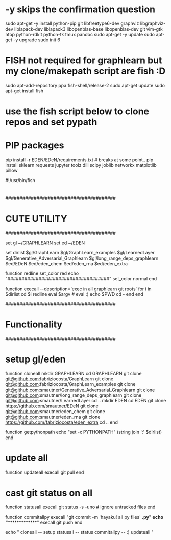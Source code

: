 


# -y skips the confirmation question
sudo apt-get -y install python-pip git libfreetype6-dev graphviz libgraphviz-dev  liblapack-dev  liblapack3 libopenblas-base  libopenblas-dev git vim-gtk htop python-rdkit  python-tk  tmux  pandoc
sudo apt-get -y update
sudo apt-get -y upgrade
sudo init 6


# FISH not required for graphlearn but my clone/makepath script are fish :D
sudo apt-add-repository ppa:fish-shell/release-2
sudo apt-get update
sudo apt-get install fish
# use the fish script below to clone repos and set pypath 


# PIP packages
pip install -r EDEN/EDeN/requirements.txt  # breaks at some point..
pip install sklearn requests jupyter toolz dill scipy joblib networkx matplotlib pillow







#!/usr/bin/fish
#
#######################################
#  CUTE UTILITY 
#######################################



set gl ~/GRAPHLEARN
set ed ~/EDEN

set dirlist $gl/GraphLearn $gl/GraphLearn_examples $gl/LearnedLayer \
     $gl/Generative_Adversarial_Graphlearn $gl/long_range_deps_graphlearn \
     $ed/EDeN $ed/eden_chem $ed/eden_rna $ed/eden_extra 
     


function redline 
    set_color red
    echo "####################################"
    set_color normal
end


function execall --description='exec in all graphlearn git roots'
    for i in $dirlist
        cd $i
        redline 
        eval $argv  # eval :)
        echo $PWD 
        cd -
    end
end


#######################################
# Functionality  
#######################################



# setup gl/eden
function cloneall 
    mkdir GRAPHLEARN 
    cd GRAPHLEARN
    git clone git@github.com:fabriziocosta/GraphLearn
    git clone git@github.com:fabriziocosta/GraphLearn_examples
    git clone git@github.com:smautner/Generative_Adversarial_Graphlearn
    git clone git@github.com:smautner/long_range_deps_graphlearn
    git clone git@github.com:smautner/LearnedLayer
    cd ..
    mkdir EDEN
    cd EDEN
    git clone https://github.com/smautner/EDeN
    git clone git@github.com:smautner/eden_chem
    git clone git@github.com:smautner/eden_rna
    git clone https://github.com/fabriziocosta/eden_extra
    cd ..
end
    

function getpythonpath 
    echo "set -x PYTHONPATH" (string join ':' $dirlist)
end 

# update all
function updateall
    execall git pull 
end 


# cast git status on all 
function statusall 
    execall git status -s -uno # ignore untracked files
end 


function commitallpy
    execall "git commit  -m 'hayaku! all py files' **.py"
    echo "***************"
    execall git push
end



echo "
cloneall -- setup
statusall -- status
commitallpy -- :)
updateall 
"

